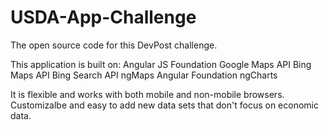 # USDA-App-Challenge
The open source code for this DevPost challenge.

This application is built on:
	Angular JS
	Foundation
	Google Maps API
	Bing Maps API
	Bing Search API
	ngMaps
	Angular Foundation
	ngCharts
	
It is flexible and works with both mobile and non-mobile browsers.
Customizalbe and easy to add new data sets that don't focus on economic data.